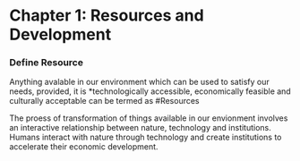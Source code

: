 # Chapter 1: Resources and Development

### Define Resource
Anything avalable in our environment which can be used to satisfy our needs, provided, it is *technologically accessible, economically feasible and culturally acceptable can be termed as #Resources

The proess of transformation of things available in our envionment involves an interactive relationship between nature, technology and institutions. Humans interact with nature through technology and create institutions to accelerate their economic development.

